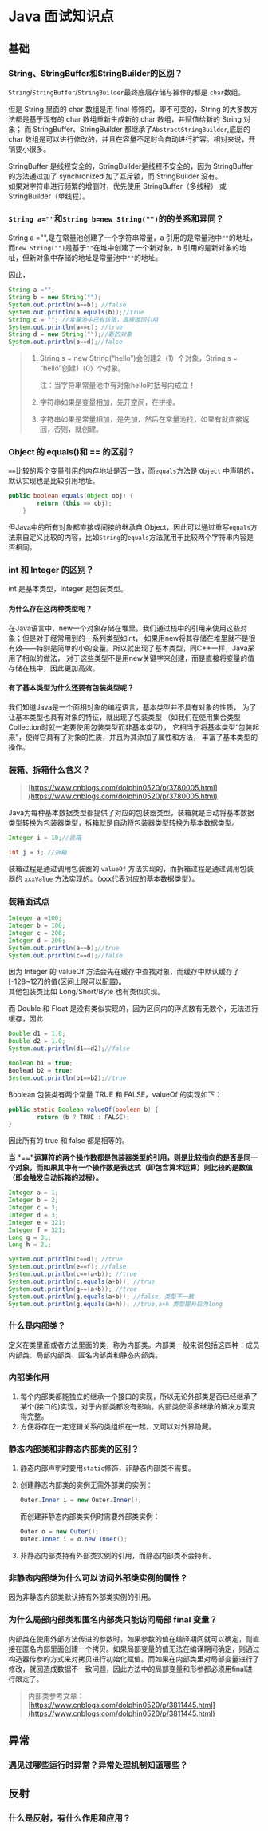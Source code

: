 # Java 面试知识点

## 基础

### String、StringBuffer和StringBuilder的区别？

`String`/`StringBuffer`/`StringBuilder`最终底层存储与操作的都是 `char`数组。

但是 String 里面的 char 数组是用 final 修饰的，即不可变的，String 的大多数方法都是基于现有的 char 数组重新生成新的 char 数组，并赋值给新的 String 对象； 而 StringBuffer、StringBuilder 都继承了`AbstractStringBuilder`,底层的 char 数组是可以进行修改的，并且在容量不足时会自动进行扩容。相对来说，开销要小很多。

StringBuffer 是线程安全的，StringBuilder是线程不安全的，因为 StringBuffer 的方法通过加了 synchronized 加了互斥锁，而 StringBuilder 没有。  
如果对字符串进行频繁的增删时，优先使用 StringBuffer（多线程） 或 StringBuilder（单线程）。

### `String a=""`和`String b=new String("")`的的关系和异同？

String a ="",是在常量池创建了一个字符串常量，a 引用的是常量池中`""`的地址，而`new String("")`是基于`""`在堆中创建了一个新对象，b 引用的是新对象的地址，但新对象中存储的地址是常量池中`""`的地址。

因此，

```java
String a ="";
String b = new String("");
System.out.println(a==b); //false
System.out.println(a.equals(b));//true
String c = ""; //常量池中已有该值，直接返回引用
System.out.println(a==c); //true
String d = new String("");//新的对象
System.out.println(b==d);//false
```

> 1. String s = new String\(“hello”\)会创建2（1）个对象，String s = “hello”创建1（0）个对象。   
>
>    注：当字符串常量池中有对象hello时括号内成立！
>
> 2. 字符串如果是变量相加，先开空间，在拼接。
> 3. 字符串如果是常量相加，是先加，然后在常量池找，如果有就直接返回，否则，就创建。

### Object 的 equals\(\)和 == 的区别？

`==`比较的两个变量引用的内存地址是否一致，而`equals`方法是 `Object` 中声明的，默认实现也是比较引用地址。

```java
public boolean equals(Object obj) {
        return (this == obj);
    }
```

但Java中的所有对象都直接或间接的继承自 Object，因此可以通过重写`equals`方法来自定义比较的内容，比如`String`的`equals`方法就用于比较两个字符串内容是否相同。

### int 和 Integer 的区别？

int 是基本类型，Integer 是包装类型。

#### 为什么存在这两种类型呢？

在Java语言中，new一个对象存储在堆里，我们通过栈中的引用来使用这些对象；但是对于经常用到的一系列类型如int， 如果用new将其存储在堆里就不是很有效——特别是简单的小的变量。所以就出现了基本类型，同C++一样，Java采用了相似的做法， 对于这些类型不是用new关键字来创建，而是直接将变量的值存储在栈中，因此更加高效。

#### 有了基本类型为什么还要有包装类型呢？

我们知道Java是一个面相对象的编程语言，基本类型并不具有对象的性质， 为了让基本类型也具有对象的特征，就出现了包装类型 （如我们在使用集合类型Collection时就一定要使用包装类型而非基本类型）， 它相当于将基本类型“包装起来”，使得它具有了对象的性质，并且为其添加了属性和方法， 丰富了基本类型的操作。

### 装箱、拆箱什么含义？

> [https://www.cnblogs.com/dolphin0520/p/3780005.html](https://www.cnblogs.com/dolphin0520/p/3780005.html)

Java为每种基本数据类型都提供了对应的包装器类型，装箱就是自动将基本数据类型转换为包装器类型，拆箱就是自动将包装器类型转换为基本数据类型。

```java
Integer i = 10;//装箱

int j = i; //拆箱
```

装箱过程是通过调用包装器的 `valueOf` 方法实现的，而拆箱过程是通过调用包装器的 `xxxValue` 方法实现的。（xxx代表对应的基本数据类型）。

### 装箱面试点

```java
Integer a =100;
Integer b = 100;
Integer c = 200;
Integer d = 200;
System.out.println(a==b);//true
System.out.println(c==d);//false
```

因为 Integer 的 valueOf 方法会先在缓存中查找对象，而缓存中默认缓存了\[-128~127\]的值\(区间上限可以配置\)。  
其他包装类比如 Long/Short/Byte 也有类似实现。

而 Double 和 Float 是没有类似实现的，因为区间内的浮点数有无数个，无法进行缓存，因此

```java
Double d1 = 1.0;
Double d2 = 1.0;
System.out.println(d1==d2);//false
```

```java
Boolean b1 = true;
Boolead b2 = true;
System.out.println(b1==b2);//true
```

Boolean 包装类有两个常量 TRUE 和 FALSE，valueOf 的实现如下：

```java
public static Boolean valueOf(boolean b) {
        return (b ? TRUE : FALSE);
}
```

因此所有的 true 和 false 都是相等的。

**当 "=="运算符的两个操作数都是包装器类型的引用，则是比较指向的是否是同一个对象，而如果其中有一个操作数是表达式（即包含算术运算）则比较的是数值（即会触发自动拆箱的过程）。**

```java
Integer a = 1;
Integer b = 2;
Integer c = 3;
Integer d = 3;
Integer e = 321;
Integer f = 321;
Long g = 3L;
Long h = 2L;

System.out.println(c==d); //true
System.out.println(e==f); //false
System.out.println(c==(a+b)); //true
System.out.println(c.equals(a+b)); //true
System.out.println(g==(a+b)); //true
System.out.println(g.equals(a+b)); //false，类型不一致
System.out.println(g.equals(a+h)); //true,a+h 类型提升后为long
```

### 什么是内部类？

定义在类里面或者方法里面的类，称为内部类。内部类一般来说包括这四种：成员内部类、局部内部类、匿名内部类和静态内部类。

### 内部类作用

1. 每个内部类都能独立的继承一个接口的实现，所以无论外部类是否已经继承了某个\(接口的\)实现，对于内部类都没有影响。内部类使得多继承的解决方案变得完整。
2. 方便将存在一定逻辑关系的类组织在一起，又可以对外界隐藏。 

### 静态内部类和非静态内部类的区别？

1. 静态内部声明时要用`static`修饰，非静态内部类不需要。
2. 创建静态内部类的实例无需外部类的实例：

   ```java
   Outer.Inner i = new Outer.Inner();
   ```

   而创建非静态内部类实例时需要外部类实例：

   ```java
   Outer o = new Outer();
   Outer.Inner i = o.new Inner();
   ```

3. 非静态内部类持有外部类实例的引用，而静态内部类不会持有。

### 非静态内部类为什么可以访问外部类实例的属性？

因为非静态内部类默认持有外部类实例的引用。

### 为什么局部内部类和匿名内部类只能访问局部 final 变量？

内部类在使用外部方法传进的参数时，如果参数的值在编译期间就可以确定，则直接在匿名内部里面创建一个拷贝。如果局部变量的值无法在编译期间确定，则通过构造器传参的方式来对拷贝进行初始化赋值。而如果在内部类里对局部变量进行了修改，就回造成数据不一致问题，因此方法中的局部变量和形参都必须用final进行限定了。

> 内部类参考文章：[https://www.cnblogs.com/dolphin0520/p/3811445.html](https://www.cnblogs.com/dolphin0520/p/3811445.html)

## 异常

### 遇见过哪些运行时异常？异常处理机制知道哪些？

## 反射

### 什么是反射，有什么作用和应用？

